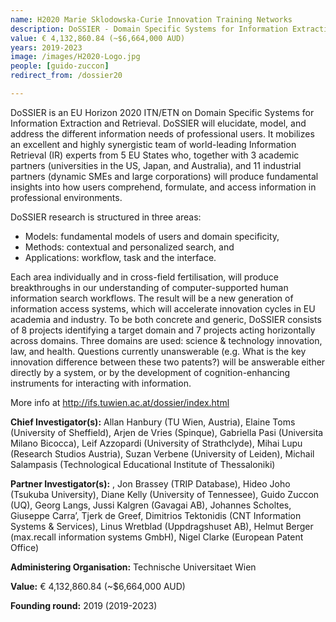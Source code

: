 ```yaml
---
name: H2020 Marie Sklodowska-Curie Innovation Training Networks 
description: DoSSIER - Domain Specific Systems for Information Extraction and Retrieval
value: € 4,132,860.84 (~$6,664,000 AUD)
years: 2019-2023
image: /images/H2020-Logo.jpg
people: [guido-zuccon]
redirect_from: /dossier20

---
```


DoSSIER is an EU Horizon 2020 ITN/ETN on Domain Specific Systems for Information Extraction and Retrieval. DoSSIER will elucidate, model, and address the different information needs of professional users. It mobilizes an excellent and highly synergistic team of world-leading Information Retrieval (IR) experts from 5 EU States who, together with 3 academic partners (universities in the US, Japan, and Australia), and 11 industrial partners (dynamic SMEs and large corporations) will produce fundamental insights into how users comprehend, formulate, and access information in professional environments.

DoSSIER research is structured in three areas:

- Models: fundamental models of users and domain specificity,
- Methods: contextual and personalized search, and
- Applications: workflow, task and the interface.

Each area individually and in cross-field fertilisation, will produce breakthroughs in our understanding of computer-supported human information search workflows. The result will be a new generation of information access systems, which will accelerate innovation cycles in EU academia and industry. To be both concrete and generic, DoSSIER consists of 8 projects identifying a target domain and 7 projects acting horizontally across domains. Three domains are used: science & technology innovation, law, and health. Questions currently unanswerable (e.g. What is the key innovation difference between these two patents?) will be answerable either directly by a system, or by the development of cognition-enhancing instruments for interacting with information.

More info at http://ifs.tuwien.ac.at/dossier/index.html

**Chief Investigator(s):** Allan Hanbury (TU Wien, Austria), Elaine Toms (University of Sheffield), Arjen de Vries (Spinque), Gabriella Pasi (Universita Milano Bicocca), Leif Azzopardi (University of Strathclyde),  Mihai Lupu (Research Studios Austria),  Suzan Verbene (University of Leiden), Michail Salampasis (Technological Educational Institute of Thessaloniki)

**Partner Investigator(s):** ,  Jon Brassey (TRIP Database), Hideo Joho (Tsukuba University), Diane Kelly (University of Tennessee), Guido Zuccon (UQ),  Georg Langs, Jussi Kalgren (Gavagai AB),  Johannes Scholtes, Giuseppe Carra’,  Tjerk de Greef,  Dimitrios Tektonidis (CNT Information Systems & Services), Linus Wretblad (Uppdragshuset AB), Helmut Berger (max.recall information systems GmbH), Nigel Clarke (European Patent Office)

**Administering Organisation:** Technische Universitaet Wien

**Value:** € 4,132,860.84 (~$6,664,000 AUD)

**Founding round:** 2019 (2019-2023)

